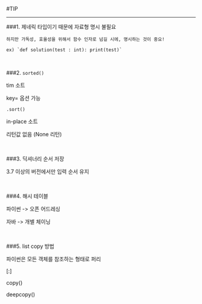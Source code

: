 #TIP

---


###1. 제네릭 타입이기 때문에 자료형 명시 불필요

    하지만 가독성, 효율성을 위해서 함수 인자로 넘길 시에, 명시하는 것이 중요!
    
    ex) `def solution(test : int): print(test)` 

<br>

###2. `sorted()` 

   tim 소트
   
   key= 옵션 가능

   `.sort() `

   in-place 소트

   리턴값 없음 (None 리턴)

<br>

###3. 딕셔너리 순서 저장

   3.7 이상의 버전에서만 입력 순서 유지

<br>

###4. 해시 테이블

파이썬 -> 오픈 어드레싱

자바 -> 개별 체이닝

<br>

###5. list copy 방법

파이썬은 모든 객체를 참조하는 형태로 퍼리

[:]

copy()

deepcopy()



        